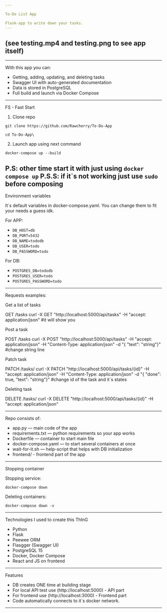 ```yaml
---

To-Do List App 

Flask-app to write down your tasks.
---
```

(see testing.mp4 and testing.png to see app itself)
---
---
With this app you can:

- Getting, adding, updating, and deleting tasks
- Swagger UI with auto-generated documentation
- Data is stored in PostgreSQL
- Full build and launch via Docker Compose

---
FS - Fast Start
1. Clone repo

```
git clone https://github.com/Rawcherry/To-Do-App
```
```
cd To-Do-App\
```

2. Launch app using next command
```
docker-compose up --build
```
P.S: other time start it with just using ``` docker compose up ```
P.S.S: if it`s not working just use ``` sudo ``` before composing
---
Environment variables

It`s default variables in docker-compose.yaml. You can change them to fit your needs a guess idk.

For APP:
- `DB_HOST=db`
- `DB_PORT=5432`
- `DB_NAME=tododb`
- `DB_USER=todo`
- `DB_PASSWORD=todo`

For DB:
- `POSTGRES_DB=tododb`
- `POSTGRES_USER=todo`
- `POSTGRES_PASSWORD=todo`

---
Requests examples:

Get a list of tasks

GET /tasks
curl -X GET "http://localhost:5000/api/tasks" -H "accept: application/json" 
                                                                           #it will show you 

Post a task

POST /tasks
curl -X POST "http://localhost:5000/api/tasks" -H "accept: application/json" -H "Content-Type: application/json" -d "{ \"text\": \"string\"}"                            #change string line


Patch task 

PATCH /tasks/<id>
curl -X PATCH "http://localhost:5000/api/tasks/{id}" -H "accept: application/json" -H "Content-Type: application/json" -d "{ \"done\": true, \"text\": \"string\"}"           #change id of the task and it`s states


Deleting task

DELETE /tasks/<id>
curl -X DELETE "http://localhost:5000/api/tasks/{id}" -H "accept: application/json"


---
Repo consists of:

- app.py — main code of the app
- requirements.txt — python requirements so your app works
- Dockerfile — container to start main file
- docker-compose.yaml — to start several containers at once
- wait-for-it.sh — help-script that helps with DB initialization
- frontend/ - frontend part of the app


---
Stopping container

Stopping service:
```
docker-compose down
```

Deleting containers:
```
docker-compose down -v
```

---
Technologies I used to create this ThInG

- Python 
- Flask 
- Peewee ORM
- Flasgger (Swagger UI)
- PostgreSQL 15
- Docker, Docker Compose
- React and JS on frontend


---
Features

- DB creates ONE time at building stage
- For local API test use  (http://localhost:5000) - API part
- For frontend use (http://localhost:3000) - Frontend part
- Code automatically connects to it`s docker network.


---

